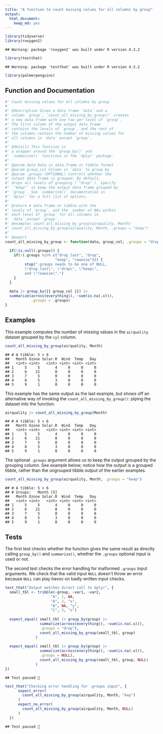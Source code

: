 ```yaml
---
title: "A function to count missing values for all columns by group"
output: 
  html_document: 
    keep_md: yes
---
```





```r
library(tidyverse)
library(roxygen2)
```

```
## Warning: package 'roxygen2' was built under R version 4.3.2
```

```r
library(testthat)
```

```
## Warning: package 'testthat' was built under R version 4.3.2
```

```r
library(palmerpenguins)
```

## Function and Documentation


```r
#' Count missing values for all columns by group
#' 
#' @description Given a data frame `data` and a 
#' column `group`, `count_all_missing_by_group()` creates
#' a new data frame with one row per level of `group`.
#' The first column of the output data frame 
#' contains the levels of `group`, and the rest of 
#' the columns contain the number of missing values for 
#' all columns in `data` except `group`.  
#' 
#' @details This function is 
#' a wrapper around the `group_by()` and 
#' `summarize()` functions in the `dplyr` package. 
#' 
#' @param data Data in data.frame or tibble format
#' @param group_col Column in `data` to group by
#' @param .groups (OPTIONAL) Controls whether the 
#' output data frame is grouped. By default, 
#' drops all levels of grouping (`"drop"`). Specify
#' `"keep"` to keep the output data frame grouped by
#' `group`. See `summarize()` documentation in 
#' `dplyr` for a full list of options.
#' 
#' @return A data frame or tibble with the 
#' levels of `group`, and the  number of NAs within 
#' each level of `group` for all columns in
#' `data` except `group`.
#' @examples count_all_missing_by_group(airquality, Month)
#' count_all_missing_by_group(airquality, Month, .groups = "keep")
#' 
#' @export
count_all_missing_by_group <- function(data, group_col, .groups = "drop") { 
  
  if(!is.null(.groups)) { 
    if(!(.groups %in% c("drop_last", "drop", 
                       "keep", "rowwise"))) { 
         stop(".groups needs to be one of NULL, 
         \"drop_last\", \"drop\", \"keep\", 
         and \"rowwise\".")
    }
  }
  
  data |> group_by({{ group_col }}) |>
  summarize(across(everything(), ~sum(is.na(.x))), 
            .groups = .groups)
}
```

## Examples 

This example computes the number of missing values in the `airquality` dataset grouped by the `cyl` column. 


```r
count_all_missing_by_group(airquality, Month)
```

```
## # A tibble: 5 × 6
##   Month Ozone Solar.R  Wind  Temp   Day
##   <int> <int>   <int> <int> <int> <int>
## 1     5     5       4     0     0     0
## 2     6    21       0     0     0     0
## 3     7     5       0     0     0     0
## 4     8     5       3     0     0     0
## 5     9     1       0     0     0     0
```

This example has the same output as the last example, but shows off an alternative way of invoking the `count_all_missing_by_group()`: piping the dataset into the function. 


```r
airquality |> count_all_missing_by_group(Month) 
```

```
## # A tibble: 5 × 6
##   Month Ozone Solar.R  Wind  Temp   Day
##   <int> <int>   <int> <int> <int> <int>
## 1     5     5       4     0     0     0
## 2     6    21       0     0     0     0
## 3     7     5       0     0     0     0
## 4     8     5       3     0     0     0
## 5     9     1       0     0     0     0
```

The optional `.groups` argument allows us to keep the output grouped by the grouping column. See example below; notice how the output is a grouped tibble, rather than the ungrouped tibble output of the earlier examples. 


```r
count_all_missing_by_group(airquality, Month, .groups = "keep")
```

```
## # A tibble: 5 × 6
## # Groups:   Month [5]
##   Month Ozone Solar.R  Wind  Temp   Day
##   <int> <int>   <int> <int> <int> <int>
## 1     5     5       4     0     0     0
## 2     6    21       0     0     0     0
## 3     7     5       0     0     0     0
## 4     8     5       3     0     0     0
## 5     9     1       0     0     0     0
```


## Tests 

The first test checks whether the function gives the same result as directly calling `group_by()` and `summarize()`, whether the `.groups` optional input is used or not. 

The second test checks the error handling for malformed `.groups` input arguments. We check that the valid input `NULL` doesn't throw an error because `NULL` can play havoc on badly written input checks. 


```r
test_that("Output matches direct call to dplyr", { 
  small_tbl <- tribble(~group, ~var1, ~var2, 
                     "A", 1, NA, 
                     "A", 2, "x", 
                     "B", NA, "y", 
                     "C", 3, "z")
  
  expect_equal( small_tbl |> group_by(group) |> 
                summarize(across(everything(), ~sum(is.na(.x))), 
                .groups = "drop"), 
                count_all_missing_by_group(small_tbl, group)
              )
  
  expect_equal( small_tbl |> group_by(group) |> 
                summarize(across(everything(), ~sum(is.na(.x))), 
                .groups = NULL), 
                count_all_missing_by_group(small_tbl, group, NULL)
              )
})
```

```
## Test passed 🌈
```

```r
test_that("Checking error handling for .groups input", { 
      expect_error(
        count_all_missing_by_group(airquality, Month, "kep")
      )
      expect_no_error( 
        count_all_missing_by_group(airquality, Month, NULL)
      )
  })
```

```
## Test passed 🎉
```
